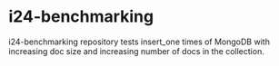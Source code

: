 # i24-benchmarking

i24-benchmarking repository tests insert_one times of MongoDB with increasing doc size and increasing number of docs in the collection.